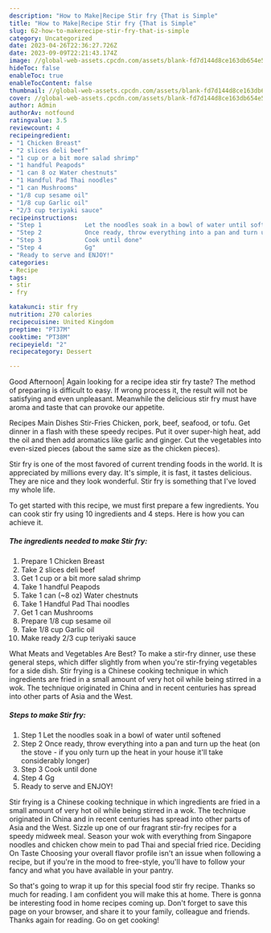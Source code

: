 ```yaml
---
description: "How to Make|Recipe Stir fry {That is Simple"
title: "How to Make|Recipe Stir fry {That is Simple"
slug: 62-how-to-makerecipe-stir-fry-that-is-simple
category: Uncategorized
date: 2023-04-26T22:36:27.726Z
date: 2023-09-09T22:21:43.174Z
image: //global-web-assets.cpcdn.com/assets/blank-fd7d144d8ce163db654e5a02c40b08a2775adb7897d16e4062681dc7e1b2800f.png
hideToc: false
enableToc: true
enableTocContent: false
thumbnail: //global-web-assets.cpcdn.com/assets/blank-fd7d144d8ce163db654e5a02c40b08a2775adb7897d16e4062681dc7e1b2800f.png
cover: //global-web-assets.cpcdn.com/assets/blank-fd7d144d8ce163db654e5a02c40b08a2775adb7897d16e4062681dc7e1b2800f.png
author: Admin
authorAv: notfound
ratingvalue: 3.5
reviewcount: 4
recipeingredient:
- "1 Chicken Breast"
- "2 slices deli beef"
- "1 cup or a bit more salad shrimp"
- "1 handful Peapods"
- "1 can 8 oz Water chestnuts"
- "1 Handful Pad Thai noodles"
- "1 can Mushrooms"
- "1/8 cup sesame oil"
- "1/8 cup Garlic oil"
- "2/3 cup teriyaki sauce"
recipeinstructions:
- "Step 1            Let the noodles soak in a bowl of water until softened"
- "Step 2            Once ready, throw everything into a pan and turn up the heat (on the stove - if you only turn up the heat in your house it&#39;ll take considerably longer)"
- "Step 3            Cook until done"
- "Step 4            Gg"
- "Ready to serve and ENJOY!"
categories:
- Recipe
tags:
- stir
- fry

katakunci: stir fry 
nutrition: 270 calories
recipecuisine: United Kingdom
preptime: "PT37M"
cooktime: "PT38M"
recipeyield: "2"
recipecategory: Dessert

---
```



Good Afternoon| Again looking for a recipe idea stir fry taste? The method of preparing is difficult to easy. If wrong process it, the result will not be satisfying and even unpleasant. Meanwhile the delicious stir fry must have aroma and taste that can provoke our appetite.





Recipes Main Dishes Stir-Fries Chicken, pork, beef, seafood, or tofu. Get dinner in a flash with these speedy recipes. Put it over super-high heat, add the oil and then add aromatics like garlic and ginger. Cut the vegetables into even-sized pieces (about the same size as the chicken pieces).

Stir fry is one of the most favored of current trending foods in the world. It is appreciated by millions every day. It's simple, it is fast, it tastes delicious. They are nice and they look wonderful. Stir fry is something that I've loved my whole life.


To get started with this recipe, we must first prepare a few ingredients. You can cook stir fry using 10 ingredients and 4 steps. Here is how you can achieve it.

<!--inarticleads1-->

##### The ingredients needed to make Stir fry:

1. Prepare 1 Chicken Breast
1. Take 2 slices deli beef
1. Get 1 cup or a bit more salad shrimp
1. Take 1 handful Peapods
1. Take 1 can (~8 oz) Water chestnuts
1. Take 1 Handful Pad Thai noodles
1. Get 1 can Mushrooms
1. Prepare 1/8 cup sesame oil
1. Take 1/8 cup Garlic oil
1. Make ready 2/3 cup teriyaki sauce


What Meats and Vegetables Are Best? To make a stir-fry dinner, use these general steps, which differ slightly from when you&#39;re stir-frying vegetables for a side dish. Stir frying is a Chinese cooking technique in which ingredients are fried in a small amount of very hot oil while being stirred in a wok. The technique originated in China and in recent centuries has spread into other parts of Asia and the West. 

<!--inarticleads2-->

##### Steps to make Stir fry:

1. Step 1            Let the noodles soak in a bowl of water until softened
1. Step 2            Once ready, throw everything into a pan and turn up the heat (on the stove - if you only turn up the heat in your house it&#39;ll take considerably longer)
1. Step 3            Cook until done
1. Step 4            Gg
1. Ready to serve and ENJOY!

Stir frying is a Chinese cooking technique in which ingredients are fried in a small amount of very hot oil while being stirred in a wok. The technique originated in China and in recent centuries has spread into other parts of Asia and the West. Sizzle up one of our fragrant stir-fry recipes for a speedy midweek meal. Season your wok with everything from Singapore noodles and chicken chow mein to pad Thai and special fried rice. Deciding On Taste Choosing your overall flavor profile isn&#39;t an issue when following a recipe, but if you&#39;re in the mood to free-style, you&#39;ll have to follow your fancy and what you have available in your pantry. 

So that's going to wrap it up for this special food stir fry recipe. Thanks so much for reading. I am confident you will make this at home. There is gonna be interesting food in home recipes coming up. Don't forget to save this page on your browser, and share it to your family, colleague and friends. Thanks again for reading. Go on get cooking!
